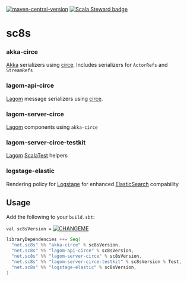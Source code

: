 [![maven-central-version](https://img.shields.io/maven-central/v/net.sc8s/akka-circe_2.13)](https://search.maven.org/search?q=g:net.sc8s)
[![Scala Steward badge](https://img.shields.io/badge/Scala_Steward-helping-blue.svg?style=flat&logo=data:image/png;base64,iVBORw0KGgoAAAANSUhEUgAAAA4AAAAQCAMAAAARSr4IAAAAVFBMVEUAAACHjojlOy5NWlrKzcYRKjGFjIbp293YycuLa3pYY2LSqql4f3pCUFTgSjNodYRmcXUsPD/NTTbjRS+2jomhgnzNc223cGvZS0HaSD0XLjbaSjElhIr+AAAAAXRSTlMAQObYZgAAAHlJREFUCNdNyosOwyAIhWHAQS1Vt7a77/3fcxxdmv0xwmckutAR1nkm4ggbyEcg/wWmlGLDAA3oL50xi6fk5ffZ3E2E3QfZDCcCN2YtbEWZt+Drc6u6rlqv7Uk0LdKqqr5rk2UCRXOk0vmQKGfc94nOJyQjouF9H/wCc9gECEYfONoAAAAASUVORK5CYII=)](https://scala-steward.org)

# sc8s

### akka-circe

[Akka](https://akka.io) serializers using [circe](https://github.com/circe/circe). Includes serializers for `ActorRefs`
and `StreamRefs`

### lagom-api-circe

[Lagom](https://www.lagomframework.com/) message serializers using [circe](https://github.com/circe/circe).

### lagom-server-circe

[Lagom](https://www.lagomframework.com/) components using `akka-circe`

### lagom-server-circe-testkit

[Lagom](https://www.lagomframework.com/) [ScalaTest](https://www.scalatest.org/) helpers

### logstage-elastic

Rendering policy for [Logstage](https://izumi.7mind.io/logstage/) for enhanced [ElasticSearch](https://elastic.co/)
compability

## Usage

Add the following to your `build.sbt`:

`val sc8sVersion =` [![CHANGEME](https://img.shields.io/maven-central/v/net.sc8s/akka-circe_2.13?color=%23000000&label=%20&style=flat-square)](https://search.maven.org/search?q=g:net.sc8s)

```sbt
libraryDependencies ++= Seq(
  "net.sc8s" %% "akka-circe" % sc8sVersion,
  "net.sc8s" %% "lagom-api-circe" % sc8sVersion,
  "net.sc8s" %% "lagom-server-circe" % sc8sVersion,
  "net.sc8s" %% "lagom-server-circe-testkit" % sc8sVersion % Test,
  "net.sc8s" %% "logstage-elastic" % sc8sVersion,
)
```
